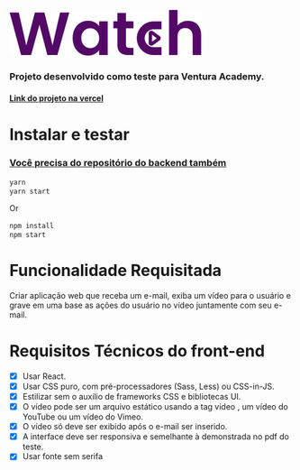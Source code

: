 ![Logo](https://github.com/FelipeDecome/ventura-academy-test/blob/master/src/assets/images/Logo.svg)

### Projeto desenvolvido como teste para Ventura Academy.
#### [Link do projeto na vercel](https://ventura-academy-test.vercel.app/)

# Instalar e testar

### [Você precisa do repositório do backend também](https://github.com/FelipeDecome/backend-ventura-academy-test)

```console
yarn
yarn start
```

Or

```console
npm install
npm start
```

# Funcionalidade Requisitada

Criar aplicação web que receba um e-mail, exiba um vídeo para o usuário e grave em uma
base as ações do usuário no vídeo juntamente com seu e-mail.

# Requisitos Técnicos do front-end

- [x] Usar React. <br/>
- [x] Usar CSS puro, com pré-processadores (Sass, Less) ou CSS-in-JS. <br/>
- [x] Estilizar sem o auxílio de frameworks CSS e bibliotecas UI. <br/>
- [x] O vídeo pode ser um arquivo estático usando a tag video , um vídeo do YouTube ou um
vídeo do Vimeo. <br/>
- [x] O vídeo só deve ser exibido após o e-mail ser inserido. <br/>
- [x] A interface deve ser responsiva e semelhante à demonstrada no pdf do teste.
- [x] Usar fonte sem serifa
